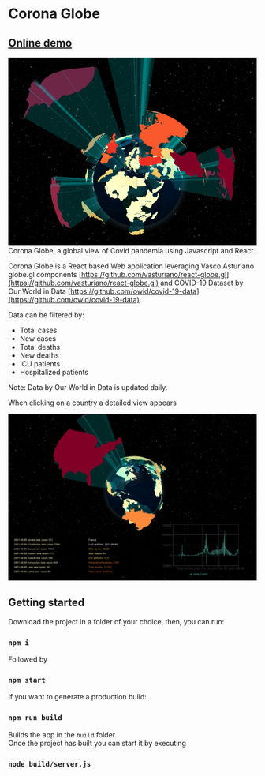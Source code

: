 # Corona Globe

## [Online demo](http://coronaglobe.cloudno.de/)

![Corona Globe](/project-images/polygons.png)
Corona Globe, a global view of Covid pandemia using Javascript and React.

Corona Globe is a React based Web application leveraging Vasco Asturiano globe.gl components [https://github.com/vasturiano/react-globe.gl](https://github.com/vasturiano/react-globe.gl) and COVID-19 Dataset by Our World in Data [https://github.com/owid/covid-19-data](https://github.com/owid/covid-19-data).

Data can be filtered by:

* Total cases
* New cases
* Total deaths
* New deaths
* ICU patients
* Hospitalized patients

Note: Data by Our World in Data is updated daily.

When clicking on a country a detailed view appears

![Detailed view](/project-images/detailedview.png)

## Getting started

Download the project in a folder of your choice, then, you can run:

### `npm i`

Followed by 

### `npm start`

If you want to generate a production build:

### `npm run build`

Builds the app in the `build` folder.\
Once the project has built you can start it by executing

### `node build/server.js`
